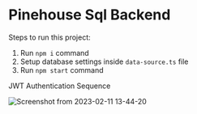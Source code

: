 # Pinehouse Sql Backend

Steps to run this project:

1. Run `npm i` command
2. Setup database settings inside `data-source.ts` file
3. Run `npm start` command

JWT Authentication Sequence

![Screenshot from 2023-02-11 13-44-20](https://user-images.githubusercontent.com/80243668/218248121-14669639-65f6-49be-867f-7e7eb631fb88.png)

